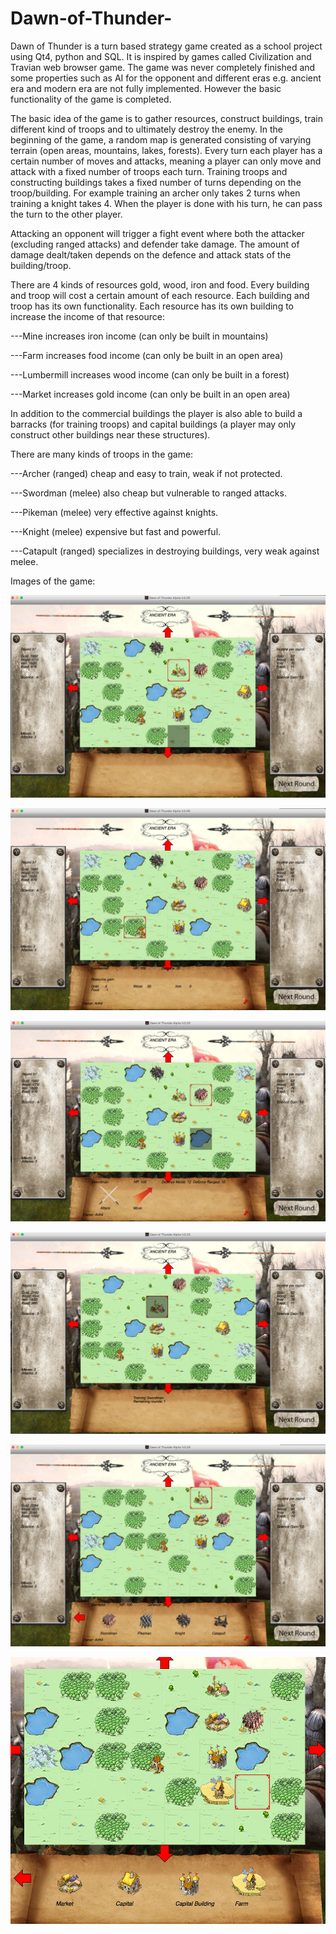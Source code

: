 # Dawn-of-Thunder-

Dawn of Thunder is a turn based strategy game created as a school project using Qt4, python and SQL. It is inspired by games called Civilization and Travian web browser game. The game was never completely finished and some properties such as AI for the opponent and different eras e.g. ancient era and modern era are not fully implemented. However the basic functionality of the game is completed.

The basic idea of the game is to gather resources, construct buildings, train different kind of troops and to ultimately destroy the enemy. In the beginning of the game, a random map is generated consisting of varying terrain (open areas, mountains, lakes, forests).
Every turn each player has a certain number of moves and attacks, meaning a player can only move and attack with a fixed number of troops each turn. Training troops and constructing buildings takes a fixed number of turns depending on the troop/building. For example training an archer only takes 2 turns when training a knight takes 4. When the player is done with his turn, he can pass the turn to the other player.

Attacking an opponent will trigger a fight event where both the attacker (excluding ranged attacks) and defender take damage. The amount of damage dealt/taken depends on the defence and attack stats of the building/troop.

There are 4 kinds of resources gold, wood, iron and food. Every building and troop will cost a certain amount of each resource. Each building and troop has its own functionality. Each resource has its own building to increase the income of that resource: 

---Mine increases iron income (can only be built in mountains)

---Farm increases food income (can only be built in an open area)

---Lumbermill increases wood income (can only be built in a forest) 

---Market increases gold income (can only be built in an open area)

In addition to the commercial buildings the player is also able to build a barracks (for training troops) and capital buildings (a player may only construct other buildings near these structures).

There are many kinds of troops in the game:

  ---Archer    (ranged) cheap and easy to train, weak if not protected.
  
  ---Swordman  (melee) also cheap but vulnerable to ranged attacks.
  
  ---Pikeman   (melee) very effective against knights.
  
  ---Knight    (melee) expensive but fast and powerful.
  
  ---Catapult  (ranged)  specializes in destroying buildings, very weak against melee.



Images of the game:


![alt tag](https://github.com/Arthil/Dawn-of-Thunder-/blob/master/dawn%20of%20thunder%20screenshots/picture1.png?raw=true)

![alt tag](https://github.com/Arthil/Dawn-of-Thunder-/blob/master/dawn%20of%20thunder%20screenshots/picture2.png?raw=true)

![alt tag](https://github.com/Arthil/Dawn-of-Thunder-/blob/master/dawn%20of%20thunder%20screenshots/picture3.png?raw=true)

![alt tag](https://github.com/Arthil/Dawn-of-Thunder-/blob/master/dawn%20of%20thunder%20screenshots/picture4.png?raw=true)

![alt tag](https://github.com/Arthil/Dawn-of-Thunder-/blob/master/dawn%20of%20thunder%20screenshots/picture5.png?raw=true)

![alt tag](https://github.com/Arthil/Dawn-of-Thunder-/blob/master/dawn%20of%20thunder%20screenshots/picture6.png?raw=true)
